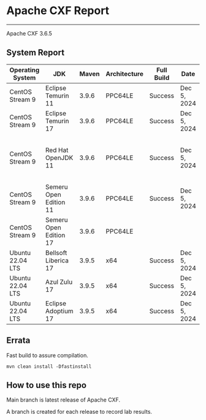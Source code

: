 # Apache CXF Report
--- 

Apache CXF 3.6.5

## System Report

| Operating System    | JDK       | Maven | Architecture | Full Build | Date  | Notes |
|---------------------|-----------|-------|--------------|------------|-------|-------|
| CentOS Stream 9         | Eclipse Temurin 11  | 3.9.6 | PPC64LE      | Success | Dec 5, 2024 | |
| CentOS Stream 9         | Eclipse Temurin 17  | 3.9.6 | PPC64LE      | Success | Dec 5, 2024 | |
| CentOS Stream 9         | Red Hat OpenJDK 11  | 3.9.6 | PPC64LE      | Success | Dec 5, 2024 | Assorted Security errors - x509 (as previously experienced) |
| CentOS Stream 9         | Semeru Open Edition 11  | 3.9.6 | PPC64LE  | Success | Dec 5, 2024 |  |
| CentOS Stream 9         | Semeru Open Edition 17  | 3.9.6 | PPC64LE  |  |  |  |
| Ubuntu 22.04 LTS         | Bellsoft Liberica 17  | 3.9.5 | x64      | Success | Dec 5, 2024 | |
| Ubuntu 22.04 LTS         | Azul Zulu 17  | 3.9.5 | x64      | Success | Dec 5, 2024 | |
| Ubuntu 22.04 LTS         | Eclipse Adoptium 17  | 3.9.5 | x64      |Success | Dec 5, 2024| |


## Errata


Fast build to assure compilation. 
```
mvn clean install -Dfastinstall
```

## How to use this repo

Main branch is latest release of Apache CXF.

A branch is created for each release to record lab results.
